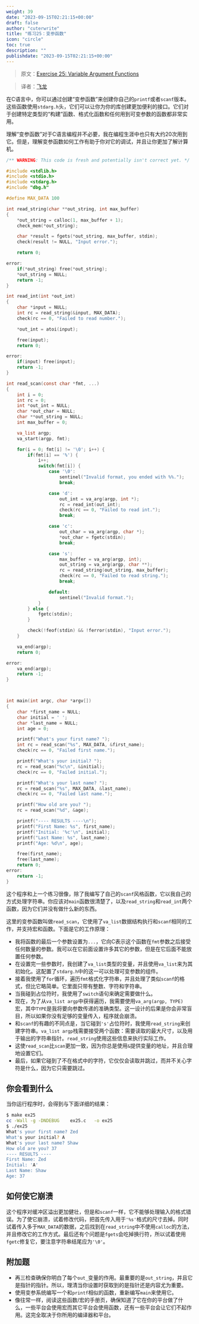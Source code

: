 ```yaml
---
weight: 39
date: "2023-09-15T02:21:15+00:00"
draft: false
author: "cuterwrite"
title: "练习25：变参函数"
icon: "circle"
toc: true
description: ""
publishdate: "2023-09-15T02:21:15+00:00"
---
```




> 原文：[Exercise 25: Variable Argument Functions](http://c.learncodethehardway.org/book/ex25.html)

> 译者：[飞龙](https://github.com/wizardforcel)

在C语言中，你可以通过创建“变参函数”来创建你自己的`printf`或者`scanf`版本。这些函数使用`stdarg.h`头，它们可以让你为你的库创建更加便利的接口。它们对于创建特定类型的“构建”函数、格式化函数和任何用到可变参数的函数都非常实用。

理解“变参函数”对于C语言编程并不必要，我在编程生涯中也只有大约20次用到它。但是，理解变参函数如何工作有助于你对它的调试，并且让你更加了解计算机。

```c
/** WARNING: This code is fresh and potentially isn't correct yet. */

#include <stdlib.h>
#include <stdio.h>
#include <stdarg.h>
#include "dbg.h"

#define MAX_DATA 100

int read_string(char **out_string, int max_buffer)
{
    *out_string = calloc(1, max_buffer + 1);
    check_mem(*out_string);

    char *result = fgets(*out_string, max_buffer, stdin);
    check(result != NULL, "Input error.");

    return 0;

error:
    if(*out_string) free(*out_string);
    *out_string = NULL;
    return -1;
}

int read_int(int *out_int)
{
    char *input = NULL;
    int rc = read_string(&input, MAX_DATA);
    check(rc == 0, "Failed to read number.");

    *out_int = atoi(input);

    free(input);
    return 0;

error:
    if(input) free(input);
    return -1;
}

int read_scan(const char *fmt, ...)
{
    int i = 0;
    int rc = 0;
    int *out_int = NULL;
    char *out_char = NULL;
    char **out_string = NULL;
    int max_buffer = 0;

    va_list argp;
    va_start(argp, fmt);

    for(i = 0; fmt[i] != '\0'; i++) {
        if(fmt[i] == '%') {
            i++;
            switch(fmt[i]) {
                case '\0':
                    sentinel("Invalid format, you ended with %%.");
                    break;

                case 'd':
                    out_int = va_arg(argp, int *);
                    rc = read_int(out_int);
                    check(rc == 0, "Failed to read int.");
                    break;

                case 'c':
                    out_char = va_arg(argp, char *);
                    *out_char = fgetc(stdin);
                    break;

                case 's':
                    max_buffer = va_arg(argp, int);
                    out_string = va_arg(argp, char **);
                    rc = read_string(out_string, max_buffer);
                    check(rc == 0, "Failed to read string.");
                    break;

                default:
                    sentinel("Invalid format.");
            }
        } else {
            fgetc(stdin);
        }

        check(!feof(stdin) && !ferror(stdin), "Input error.");
    }

    va_end(argp);
    return 0;

error:
    va_end(argp);
    return -1;
}



int main(int argc, char *argv[])
{
    char *first_name = NULL;
    char initial = ' ';
    char *last_name = NULL;
    int age = 0;

    printf("What's your first name? ");
    int rc = read_scan("%s", MAX_DATA, &first_name);
    check(rc == 0, "Failed first name.");

    printf("What's your initial? ");
    rc = read_scan("%c\n", &initial);
    check(rc == 0, "Failed initial.");

    printf("What's your last name? ");
    rc = read_scan("%s", MAX_DATA, &last_name);
    check(rc == 0, "Failed last name.");

    printf("How old are you? ");
    rc = read_scan("%d", &age);

    printf("---- RESULTS ----\n");
    printf("First Name: %s", first_name);
    printf("Initial: '%c'\n", initial);
    printf("Last Name: %s", last_name);
    printf("Age: %d\n", age);

    free(first_name);
    free(last_name);
    return 0;
error:
    return -1;
}
```

这个程序和上一个练习很像，除了我编写了自己的`scanf`风格函数，它以我自己的方式处理字符串。你应该对`main`函数很清楚了，以及`read_string`和`read_int`两个函数，因为它们并没有做什么新的东西。

这里的变参函数叫做`read_scan`，它使用了`va_list`数据结构执行和`scanf`相同的工作，并支持宏和函数。下面是它的工作原理：

+ 我将函数的最后一个参数设置为`...`，它向C表示这个函数在`fmt`参数之后接受任何数量的参数。我可以在它前面设置许多其它的参数，但是在它后面不能放置任何参数。
+ 在设置完一些参数时，我创建了`va_list`类型的变量，并且使用`va_list`来为其初始化。这配置了`stdarg.h`中的这一可以处理可变参数的组件。
+ 接着我使用了`for`循环，遍历`fmt`格式化字符串，并且处理了类似`scanf`的格式，但比它略简单。它里面只带有整数、字符和字符串。
+ 当我碰到占位符时，我使用了`switch`语句来确定需要做什么。
+ 现在，为了从`va_list argp`中获得遍历，我需要使用`va_arg(argp, TYPE)`宏，其中`TYPE`是我将要向参数传递的准确类型。这一设计的后果是你会非常盲目，所以如果你没有足够的变量传入，程序就会崩溃。
+ 和`scanf`的有趣的不同点是，当它碰到`'s'`占位符时，我使用`read_string`来创建字符串。`va_list argp`栈需要接受两个函数：需要读取的最大尺寸，以及用于输出的字符串指针。`read_string`使用这些信息来执行实际工作。
+ 这使`read_scan`比`scan`更加一致，因为你总是使用`&`提供变量的地址，并且合理地设置它们。
+ 最后，如果它碰到了不在格式中的字符，它仅仅会读取并跳过，而并不关心字符是什么，因为它只需要跳过。

## 你会看到什么

当你运行程序时，会得到与下面详细的结果：

```sh
$ make ex25
cc -Wall -g -DNDEBUG    ex25.c   -o ex25
$ ./ex25
What's your first name? Zed
What's your initial? A
What's your last name? Shaw
How old are you? 37
---- RESULTS ----
First Name: Zed
Initial: 'A'
Last Name: Shaw
Age: 37
```

## 如何使它崩溃

这个程序对缓冲区溢出更加健壮，但是和`scanf`一样，它不能够处理输入的格式错误。为了使它崩溃，试着修改代码，把首先传入用于`'%s'`格式的尺寸去掉。同时试着传入多于`MAX_DATA`的数据，之后找到在`read_string`中不使用`calloc`的方法，并且修改它的工作方式。最后还有个问题是`fgets`会吃掉换行符，所以试着使用`fgetc`修复它，要注意字符串结尾应为`'\0'`。

## 附加题

+ 再三检查确保你明白了每个`out_`变量的作用。最重要的是`out_string`，并且它是指针的指针。所以，理清当你设置时获取到的是指针还是内容尤为重要。
+ 使用变参系统编写一个和`printf`相似的函数，重新编写`main`来使用它。
+ 像往常一样，阅读这些函数/宏的手册页，确保知道了它在你的平台做了什么，一些平台会使用宏而其它平台会使用函数，还有一些平台会让它们不起作用。这完全取决于你所用的编译器和平台。
